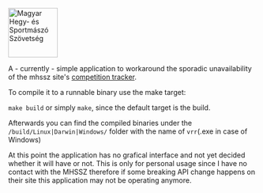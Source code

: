 <a href="https://mhssz.hu/"><img src="https://mhssz.hu/wp-content/uploads/2015/07/logo.png" alt="Magyar Hegy- és Sportmászó Szövetség" width="100" height="100"></a> 

A - currently - simple application to workaround the sporadic unavailability of the mhssz site's <a href="https://vr.mhssz.hu/">competition tracker</a>.

To compile it to a runnable binary use the make target:

```make build``` or simply  ```make```, since the default target is the build.

Afterwards you can find the compiled binaries under the `/build/Linux|Darwin|Windows/` folder with the name of `vrr`(.exe in case of Windows)

At this point the application has no grafical interface and not yet decided whether it will have or not.
This is only for personal usage since I have no contact with the MHSSZ therefore if some breaking API change happens on their site this application may not be operating anymore.
